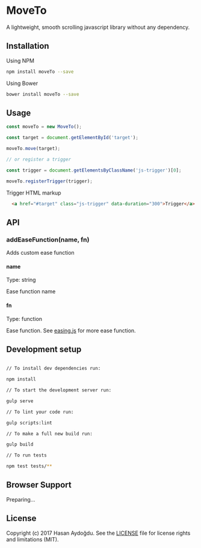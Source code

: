 # MoveTo
A lightweight, smooth scrolling javascript library without any dependency.

## Installation

Using NPM

```sh
npm install moveTo --save
```

Using Bower

```sh
bower install moveTo --save
```

## Usage

```js
const moveTo = new MoveTo();

const target = document.getElementById('target');

moveTo.move(target);

// or register a trigger

const trigger = document.getElementsByClassName('js-trigger')[0];

moveTo.registerTrigger(trigger);

```

Trigger HTML markup

```html
  <a href="#target" class="js-trigger" data-duration="300">Trigger</a>
```

## API

### addEaseFunction(name, fn)

Adds custom ease function

#### name
Type: string

Ease function name

#### fn
Type: function

Ease function. See [easing.js](https://gist.github.com/gre/1650294) for more ease function.

## Development setup

```sh

// To install dev dependencies run:

npm install

// To start the development server run:

gulp serve

// To lint your code run:

gulp scripts:lint

// To make a full new build run:

gulp build

// To run tests

npm test tests/**
```

## Browser Support

Preparing...

## License

Copyright (c) 2017 Hasan Aydoğdu. See the [LICENSE](/LICENSE) file for license rights and limitations (MIT).
